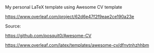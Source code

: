 My personal LaTeX template using Awesome CV template 

https://www.overleaf.com/project/62d6e47f2f9eae2ce190a23e

Source:

https://github.com/posquit0/Awesome-CV

https://www.overleaf.com/latex/templates/awesome-cv/dfnvtnhzhhbm
